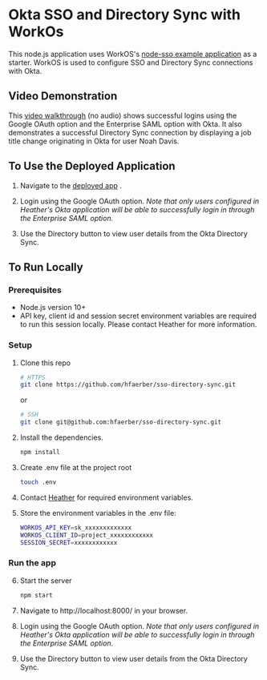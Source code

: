# Okta SSO and Directory Sync with WorkOs 

This node.js application uses WorkOS's [node-sso example application](https://github.com/workos/node-example-applications/tree/main/node-sso-example) as a starter.  WorkOS is used to configure SSO and Directory Sync connections with Okta. 

## Video Demonstration

This [video walkthrough](https://youtu.be/w8OqwRxk5IM) (no audio) shows successful logins using the Google OAuth option and the Enterprise SAML option with Okta.  It also demonstrates a successful Directory Sync connection by displaying a job title change originating in Okta for user Noah Davis. 

## To Use the Deployed Application

1. Navigate to the [deployed app](https://sso-directory-sync.onrender.com/) .

2. Login using the Google OAuth option. _Note that only users configured in Heather's Okta application will be able to successfully login in through the Enterprise SAML option._ 

3. Use the Directory button to view user details from the Okta Directory Sync.


## To Run Locally

### Prerequisites

- Node.js version 10+
- API key, client id and session secret environment variables are required to run this session locally. Please contact Heather for more information.

### Setup

1. Clone this repo

    ```bash
    # HTTPS
    git clone https://github.com/hfaerber/sso-directory-sync.git
    ```

    or

    ```bash
    # SSH
    git clone git@github.com:hfaerber/sso-directory-sync.git
    ```

2. Install the dependencies.
    ```bash
    npm install
    ```

3. Create .env file at the project root
    ```bash
    touch .env
    ```

4. Contact [Heather](https://www.linkedin.com/in/heather-faerber/) for required environment variables.

5. Store the environment variables in the .env file:

    ```bash
    WORKOS_API_KEY=sk_xxxxxxxxxxxxx
    WORKOS_CLIENT_ID=project_xxxxxxxxxxxx
    SESSION_SECRET=xxxxxxxxxxxx
    ```

### Run the app

6. Start the server
    ```bash
    npm start
    ```

7. Navigate to http://localhost:8000/ in your browser.

8. Login using the Google OAuth option. _Note that only users configured in Heather's Okta application will be able to successfully login in through the Enterprise SAML option._ 

9. Use the Directory button to view user details from the Okta Directory Sync.
